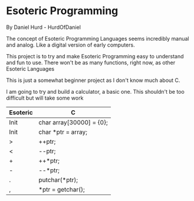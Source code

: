 # Esoteric Programming

By Daniel Hurd - HurdOfDaniel

The concept of Esoteric Programming Languages seems incredibly manual and analog.
Like a digital version of early computers.

This project is to try and make Esoteric Programming easy to understand and fun to use.
There won't be as many functions, right now, as other Esoteric Languages

This is just a somewhat beginner project as I don't know much about C.

I am going to try and build a calculator, a basic one.
This shouldn't be too difficult but will take some work

| Esoteric | C                        |
| -------- | ------------------------ |
| Init     | char array\[30000] = {0}; |
| Init     | char \*ptr = array;       |
| >        | ++ptr;                   |
| <        | --ptr;                   |
| +        | ++\*ptr;                  |
| -        | --\*ptr;                  |
| .        | putchar(\*ptr);           |
| ,        | \*ptr = getchar();        |
